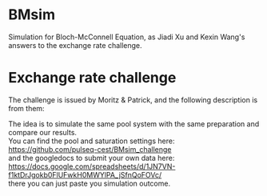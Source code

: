 # BMsim
Simulation for Bloch-McConnell Equation, as Jiadi Xu and Kexin Wang's answers to the exchange rate challenge.

# Exchange rate challenge
The challenge is issued by Moritz & Patrick, and the following description is from them:

The idea is to simulate the same pool system with the same preparation and compare our results. \
You can find the pool and saturation settings here:\
https://github.com/pulseq-cest/BMsim_challenge  \
and the googledocs to submit your own data here:\
https://docs.google.com/spreadsheets/d/1JN7VN-f1ktDrJgokb0FlUFwkH0MWYlPA_jSfnQoFOVc/ \
there you can just paste you simulation outcome.
